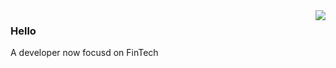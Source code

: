 <img align="right" src="https://github-readme-stats.vercel.app/api?username=x1nchen&show_icons=true&icon_color=805AD5&text_color=718096&bg_color=ffffff&hide_title=true" />

### Hello

A developer now focusd on FinTech

